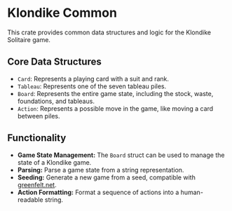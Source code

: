 # Klondike Common

This crate provides common data structures and logic for the Klondike Solitaire game.

## Core Data Structures

-   `Card`: Represents a playing card with a suit and rank.
-   `Tableau`: Represents one of the seven tableau piles.
-   `Board`: Represents the entire game state, including the stock, waste, foundations, and tableaus.
-   `Action`: Represents a possible move in the game, like moving a card between piles.

## Functionality

-   **Game State Management:** The `Board` struct can be used to manage the state of a Klondike game.
-   **Parsing:** Parse a game state from a string representation.
-   **Seeding:** Generate a new game from a seed, compatible with [greenfelt.net](https://greenfelt.net/klondike).
-   **Action Formatting:** Format a sequence of actions into a human-readable string.
